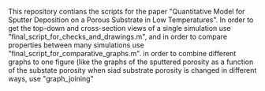 This repository contians the scripts for the paper "Quantitative Model for Sputter Deposition on a Porous Substrate in Low Temperatures". 
In order to get the top-down and cross-section views of a single simulation use "final_script_for_checks_and_drawings.m", and in order to compare properties between many simulations use "final_script_for_comparative_graphs.m". in order to combine different graphs to one figure (like the graphs of the sputtered porosity as a function of the substate porosity when siad substrate porosity is changed in different ways, use "graph_joining"
